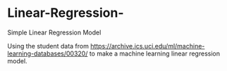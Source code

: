 # Linear-Regression-
Simple Linear Regression Model 

Using the student data from https://archive.ics.uci.edu/ml/machine-learning-databases/00320/ to make a machine learning linear regression model. 


